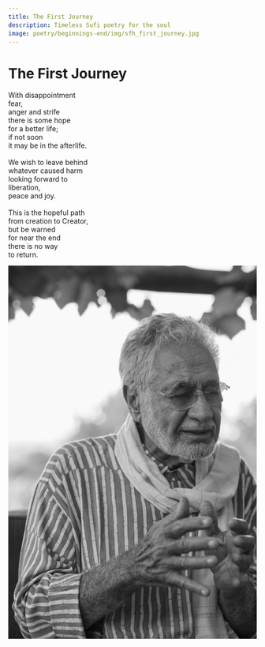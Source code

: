 ```yaml
---
title: The First Journey
description: Timeless Sufi poetry for the soul
image: poetry/beginnings-end/img/sfh_first_journey.jpg
---
```


# The First Journey

<div class="aphorism-text">

With disappointment  <br/>
fear,  <br/>
anger and strife  <br/>
there is some hope  <br/>
for a better life;  <br/>
if not soon  <br/>
it may be in the afterlife.  <br/>
  <br/>
We wish to leave behind  <br/>
whatever caused harm  <br/>
looking forward to  <br/>
liberation,  <br/>
peace and joy.  <br/>
  <br/>
This is the hopeful path <br/> 
from creation to Creator,  <br/>
but be warned  <br/>
for near the end  <br/>
there is no way  <br/>
to return.  <br/>

</div>

![First Journey](./img/sfh_first_journey.jpg)